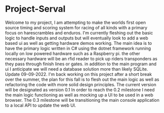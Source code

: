# Project-Serval
Welcome to my project, I am attempting to make the worlds first open source timing and scoring system for racing of all kinds with a primary focus on harescrambles and enduros. I'm currently fleshing out the basic logic to handle inputs and outputs but will eventually look to add a web based ui as well as getting hardware demos working.
The main idea is to have the primary logic written in C# using the dotnet framework running locally on low powered hardware such as a Raspberry pi. the other necessary hardware will be an rfid reader to pick up riders transponders as they pass through finish lines or gates.
in addition to the main program and ui I anticipate we will need a database solution more than likely SQLite.
Update 09-09-2022.
I'm back working on this project after a short break over the summer, the plan for this fall is to flesh out the main logic as well as refactoring the code with more solid design principles. The current version will be designated as version 0.1
In order to reach the 0.2 milestone I need the main logic functioning as well as mocking up a UI to be used in a web browser.
The 0.3 milestone will be transitioning the main console application to a local API to update the web UI.